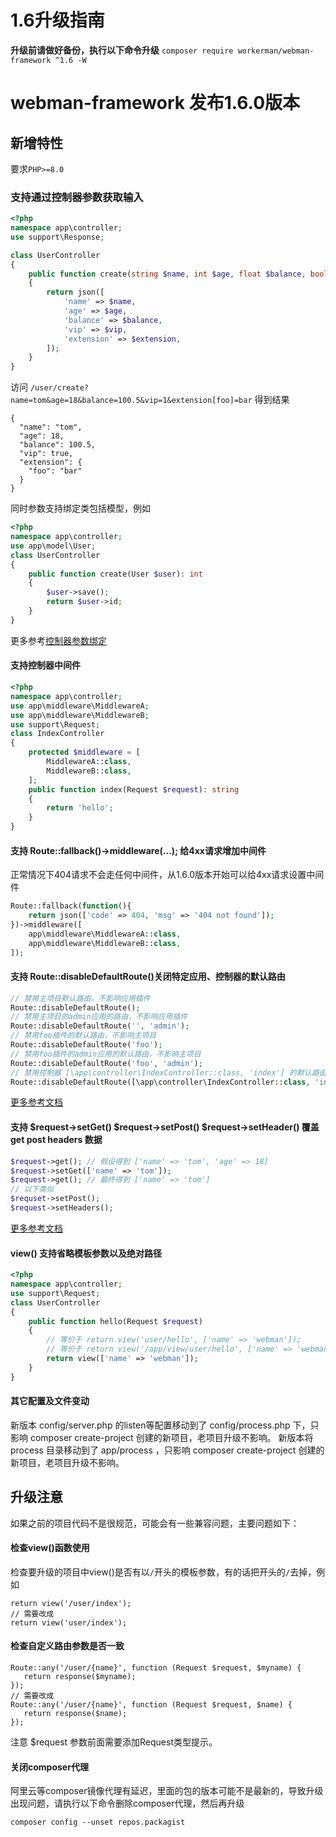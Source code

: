 # 1.6升级指南

**升级前请做好备份，执行以下命令升级**
`composer require workerman/webman-framework ^1.6 -W`

# webman-framework 发布1.6.0版本
## 新增特性

要求`PHP>=8.0`

### 支持通过控制器参数获取输入
```php
<?php
namespace app\controller;
use support\Response;

class UserController
{
    public function create(string $name, int $age, float $balance, bool $vip, array $extension): Response
    {
        return json([
            'name' => $name,
            'age' => $age,
            'balance' => $balance,
            'vip' => $vip,
            'extension' => $extension,
        ]);
    }
}
```
访问 `/user/create?name=tom&age=18&balance=100.5&vip=1&extension[foo]=bar` 得到结果
```
{
  "name": "tom",
  "age": 18,
  "balance": 100.5,
  "vip": true,
  "extension": {
    "foo": "bar"
  }
}
```

同时参数支持绑定类包括模型，例如
```php
<?php
namespace app\controller;
use app\model\User;
class UserController
{
    public function create(User $user): int
    {
        $user->save();
        return $user->id;
    }
}
```

更多参考[控制器参数绑定](https://www.workerman.net/doc/webman/controller.html#%E6%8E%A7%E5%88%B6%E5%99%A8%E5%8F%82%E6%95%B0%E7%BB%91%E5%AE%9A)

#### 支持控制器中间件
```php
<?php
namespace app\controller;
use app\middleware\MiddlewareA;
use app\middleware\MiddlewareB;
use support\Request;
class IndexController
{
    protected $middleware = [
        MiddlewareA::class,
        MiddlewareB::class,
    ];
    public function index(Request $request): string
    {
        return 'hello';
    }
}
```

#### 支持 Route::fallback()->middleware(...); 给4xx请求增加中间件
正常情况下404请求不会走任何中间件，从1.6.0版本开始可以给4xx请求设置中间件
```php
Route::fallback(function(){
    return json(['code' => 404, 'msg' => '404 not found']);
})->middleware([
    app\middleware\MiddlewareA::class,
    app\middleware\MiddlewareB::class,
]);
```

#### 支持 Route::disableDefaultRoute()关闭特定应用、控制器的默认路由
```php
// 禁用主项目默认路由，不影响应用插件
Route::disableDefaultRoute();
// 禁用主项目的admin应用的路由，不影响应用插件
Route::disableDefaultRoute('', 'admin');
// 禁用foo插件的默认路由，不影响主项目
Route::disableDefaultRoute('foo');
// 禁用foo插件的admin应用的默认路由，不影响主项目
Route::disableDefaultRoute('foo', 'admin');
// 禁用控制器 [\app\controller\IndexController::class, 'index'] 的默认路由
Route::disableDefaultRoute([\app\controller\IndexController::class, 'index']);
```

[更多参考文档](https://www.workerman.net/doc/webman/route.html#%E7%A6%81%E7%94%A8%E9%BB%98%E8%AE%A4%E8%B7%AF%E7%94%B1)

#### 支持 $request->setGet() $request->setPost() $request->setHeader() 覆盖get post headers 数据
```php
$request->get(); // 假设得到 ['name' => 'tom', 'age' => 18]
$request->setGet(['name' => 'tom']);
$request->get(); // 最终得到 ['name' => 'tom']
// 以下类似
$requset->setPost();
$request->setHeaders();
```

[更多参考文档](https://www.workerman.net/doc/webman/request.html#%E9%87%8D%E5%86%99%E5%8F%82%E6%95%B0)

#### view() 支持省略模板参数以及绝对路径
```php
<?php
namespace app\controller;
use support\Request;
class UserController
{
    public function hello(Request $request)
    {
        // 等价于 return view('user/hello', ['name' => 'webman']);
        // 等价于 return view('/app/view/user/hello', ['name' => 'webman']);
        return view(['name' => 'webman']);
    }
}
```

#### 其它配置及文件变动
新版本 config/server.php 的listen等配置移动到了 config/process.php 下，只影响 composer create-project 创建的新项目，老项目升级不影响。
新版本将 process 目录移动到了 app/process ，只影响 composer create-project 创建的新项目，老项目升级不影响。



## 升级注意

如果之前的项目代码不是很规范，可能会有一些兼容问题，主要问题如下：

####  检查view()函数使用
检查要升级的项目中view()是否有以`/`开头的模板参数，有的话把开头的`/`去掉，例如
```
return view('/user/index');
// 需要改成
return view('user/index');
```
#### 检查自定义路由参数是否一致
```
Route::any('/user/{name}', function (Request $request, $myname) {
   return response($myname);
});
// 需要改成
Route::any('/user/{name}', function (Request $request, $name) {
   return response($name);
});
```
注意 $request 参数前面需要添加Request类型提示。

#### 关闭composer代理
阿里云等composer镜像代理有延迟，里面的包的版本可能不是最新的，导致升级出现问题，请执行以下命令删除composer代理，然后再升级

```
composer config --unset repos.packagist
```



